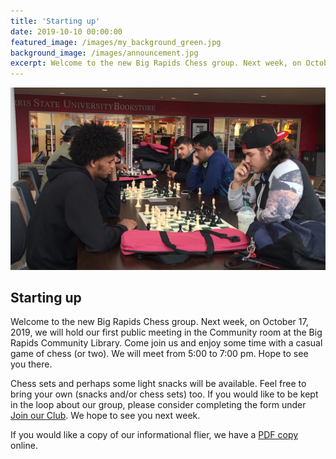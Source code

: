 ```yaml
---
title: 'Starting up'
date: 2019-10-10 00:00:00
featured_image: /images/my_background_green.jpg
background_image: /images/announcement.jpg
excerpt: Welcome to the new Big Rapids Chess group. Next week, on October 17, 2019, we will hold our first public meeting in the Community room at the Big Rapids Community Library. Come join us and enjoy some time with a casual game of chess (or two). We will meet from 5:00 to 7:00 pm. Hope to see you there.
---
```


![](/images/announcement.jpg)

## Starting up

Welcome to the new Big Rapids Chess group. Next week, on October 17, 2019, we will hold our first public meeting in the Community room at the Big Rapids Community Library. Come join us and enjoy some time with a casual game of chess (or two). We will meet from 5:00 to 7:00 pm. Hope to see you there.

Chess sets and perhaps some light snacks will be available. Feel free to bring your own (snacks and/or chess sets) too. If you would like to be kept in the loop about our group, please consider completing the form under [Join our Club](https://bigrapidschess.com/join.html). We hope to see you next week.

If you would like a copy of our informational flier, we have a [PDF copy](https://bigrapidschess.com/BRChess.pdf) online.
